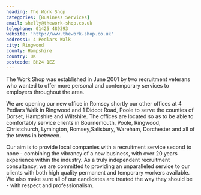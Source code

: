 ```yaml
---
heading: The Work Shop
categories: [Business Services]
email: shelly@thework-shop.co.uk
telephone: 01425 489393
website: 'http://www.thework-shop.co.uk'
address1: 4 Pedlars Walk
city: Ringwood
county: Hampshire
country: UK
postcode: BH24 1EZ
---
```

The Work Shop was established in June 2001 by two recruitment veterans who wanted to offer more personal and contemporary services to employers throughout the area.

We are opening our new office in Romsey shortly our other offices at 4 Pedlars Walk in Ringwood and 1 Didcot Road, Poole to serve the counties of Dorset, Hampshire and Wiltshire. The offices are located so as to be able to comfortably service clients in Bournemouth, Poole, Ringwood, Christchurch, Lymington, Romsey,Salisbury, Wareham, Dorchester and all of the towns in between.

Our aim is to provide local companies with a recruitment service second to none - combining the vibrancy of a new business, with over 20 years experience within the industry. As a truly independent recruitment consultancy, we are committed to providing an unparalleled service to our clients with both high quality permanent and temporary workers available. We also make sure all of our candidates are treated the way they should be - with respect and professionalism.
